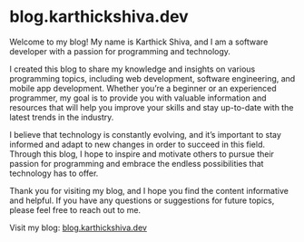 # blog.karthickshiva.dev

Welcome to my blog! My name is Karthick Shiva, and I am a software developer with a passion for programming and technology.

I created this blog to share my knowledge and insights on various programming topics, including web development, software engineering, and mobile app development. Whether you’re a beginner or an experienced programmer, my goal is to provide you with valuable information and resources that will help you improve your skills and stay up-to-date with the latest trends in the industry.

I believe that technology is constantly evolving, and it’s important to stay informed and adapt to new changes in order to succeed in this field. Through this blog, I hope to inspire and motivate others to pursue their passion for programming and embrace the endless possibilities that technology has to offer.

Thank you for visiting my blog, and I hope you find the content informative and helpful. If you have any questions or suggestions for future topics, please feel free to reach out to me.

Visit my blog: <a href="https://blog.karthickshiva.dev">blog.karthickshiva.dev</a>
